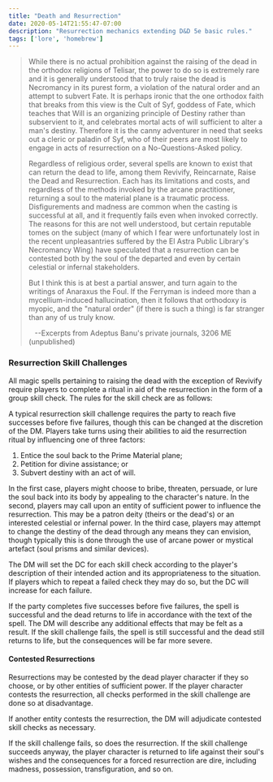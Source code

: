 ```yaml
---
title: "Death and Resurrection"
date: 2020-05-14T21:55:47-07:00
description: "Resurrection mechanics extending D&D 5e basic rules."
tags: ['lore', 'homebrew']
---
```


><p>While there is no actual prohibition against the raising of the dead in the orthodox religions of Telisar, the power to do so is extremely rare and it is generally understood that to truly raise the dead is Necromancy in its purest form, a violation of the natural order and an attempt to subvert Fate.  It is perhaps ironic that the one orthodox faith that breaks from this view is the Cult of Syf, goddess of Fate, which teaches that Will is an organizing principle of Destiny rather than subservient to it, and celebrates mortal acts of will sufficient to alter a man's destiny. Therefore it is the canny adventurer in need that seeks out a cleric or paladin of Syf, who of their peers are most likely to engage in acts of resurrection on a No-Questions-Asked policy.</p><p>Regardless of religious order, several spells are known to exist that can return the dead to life, among them Revivify, Reincarnate, Raise the Dead and Resurrection. Each has its limitations and costs, and regardless of the methods invoked by the arcane practitioner, returning a soul to the material plane is a traumatic process. Disfigurements and madness are common when the casting is successful at all, and it frequently fails even when invoked correctly. The reasons for this are not well understood, but certain reputable tomes on the subject (many of which I fear were unfortunately lost in the recent unpleasantries suffered by the El Astra Public Library's Necromancy Wing) have speculated that a resurrection can be contested both by the soul of the departed and even by certain celestial or infernal stakeholders.</p><p>But I think this is at best a partial answer, and turn again to the writings of Anaraxus the Foul. If the Ferryman is indeed more than a mycellium-induced hallucination, then it follows that orthodoxy is myopic, and the "natural order" (if there is such a thing) is far stranger than any of us truly know.</p><p>&nbsp;&nbsp;&nbsp;--Excerpts from Adeptus Banu's private journals, 3206 ME (unpublished)</p>

### Resurrection Skill Challenges

All magic spells pertaining to raising the dead with the exception of Revivify require players to
complete a ritual in aid of the resurrection in the form of a group skill check. The rules for the
skill check are as follows:

A typical resurrection skill challenge requires the party to reach five successes before five
failures, though this can be changed at the discretion of the DM. Players take turns using their
abilities to aid the resurrection ritual by influencing one of three factors:

1. Entice the soul back to the Prime Material plane;
1. Petition for divine assistance; or
1. Subvert destiny with an act of will.

In the first case, players might choose to bribe, threaten, persuade, or lure the soul back into its
body by appealing to the character's nature. In the second, players may call upon an entity of
sufficient power to influence the resurrection. This may be a patron deity (theirs or the dead's) 
or an interested celestial or infernal power. In the third case, players may attempt to change the
destiny of the dead through any means they can envision, though typically this is done through the
use of arcane power or mystical artefact (soul prisms and similar devices).

The DM will set the DC for each skill check according to the player's description of their intended
action and its appropriateness to the situation. If players which to repeat a failed check they may
do so, but the DC will increase for each failure.

If the party completes five successes before five failures, the spell is successful and the dead
returns to life in accordance with the text of the spell. The DM will describe any additional
effects that may be felt as a result. If the skill challenge fails, the spell is still successful
and the dead still returns to life, but the consequences will be far more severe.

#### Contested Resurrections

Resurrections may be contested by the dead player character if they so choose, or by other entities
of sufficient power. If the player character contests the resurrection, all checks performed in the
skill challenge are done so at disadvantage.

If another entity contests the resurrection, the DM will adjudicate contested skill checks as
necessary.

If the skill challenge fails, so does the resurrection. If the skill challenge succeeds anyway, the
player character is returned to life against their soul's wishes and the consequences for a forced
resurrection are dire, including madness, possession, transfiguration, and so on.
